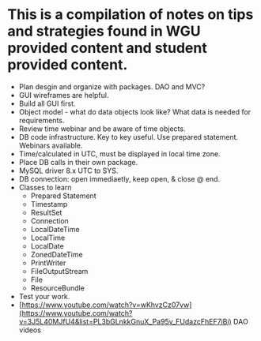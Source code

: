 # This is a compilation of notes on tips and strategies found in WGU provided content and student provided content.

* Plan desgin and organize with packages. DAO and MVC?
* GUI wireframes are helpful.
* Build all GUI first.
* Object model - what do data objects look like? What data is needed for requirements.
* Review time webinar and be aware of time objects.
* DB code infrastructure. Key to key useful. Use prepared statement. Webinars available.
* Time/calculated in UTC, must be displayed in local time zone.
* Place DB calls in their own package.
* MySQL driver 8.x UTC to SYS.
* DB connection: open immediaetly, keep open, & close @ end.
* Classes to learn
    * Prepared Statement
    * Timestamp
    * ResultSet
    * Connection
    * LocalDateTime
    * LocalTime
    * LocalDate
    * ZonedDateTime
    * PrintWriter
    * FileOutputStream
    * File
    * ResourceBundle
* Test your work.
* [https://www.youtube.com/watch?v=wKhvzCz07vw](https://www.youtube.com/watch?v=3J5L40MJfU4&list=PL3bGLnkkGnuX_Pa95v_FUdazcFhEF7iBi)
  DAO videos
